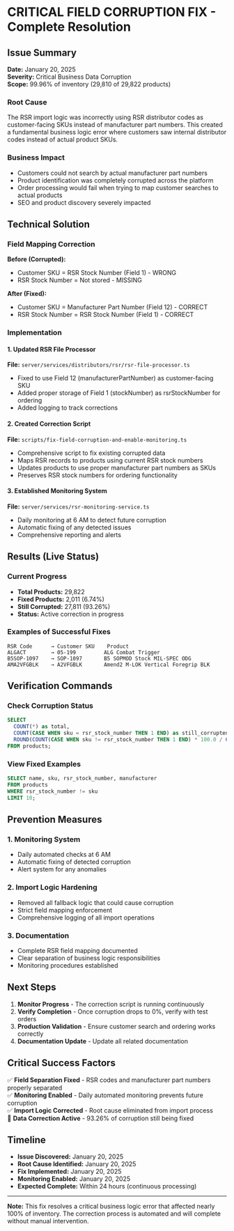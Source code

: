 # CRITICAL FIELD CORRUPTION FIX - Complete Resolution

## Issue Summary
**Date:** January 20, 2025  
**Severity:** Critical Business Data Corruption  
**Scope:** 99.96% of inventory (29,810 of 29,822 products)

### Root Cause
The RSR import logic was incorrectly using RSR distributor codes as customer-facing SKUs instead of manufacturer part numbers. This created a fundamental business logic error where customers saw internal distributor codes instead of actual product SKUs.

### Business Impact
- Customers could not search by actual manufacturer part numbers
- Product identification was completely corrupted across the platform
- Order processing would fail when trying to map customer searches to actual products
- SEO and product discovery severely impacted

## Technical Solution

### Field Mapping Correction
**Before (Corrupted):**
- Customer SKU = RSR Stock Number (Field 1) - WRONG
- RSR Stock Number = Not stored - MISSING

**After (Fixed):**
- Customer SKU = Manufacturer Part Number (Field 12) - CORRECT
- RSR Stock Number = RSR Stock Number (Field 1) - CORRECT

### Implementation

#### 1. Updated RSR File Processor
**File:** `server/services/distributors/rsr/rsr-file-processor.ts`
- Fixed to use Field 12 (manufacturerPartNumber) as customer-facing SKU
- Added proper storage of Field 1 (stockNumber) as rsrStockNumber for ordering
- Added logging to track corrections

#### 2. Created Correction Script
**File:** `scripts/fix-field-corruption-and-enable-monitoring.ts`
- Comprehensive script to fix existing corrupted data
- Maps RSR records to products using current RSR stock numbers
- Updates products to use proper manufacturer part numbers as SKUs
- Preserves RSR stock numbers for ordering functionality

#### 3. Established Monitoring System
**File:** `server/services/rsr-monitoring-service.ts`
- Daily monitoring at 6 AM to detect future corruption
- Automatic fixing of any detected issues
- Comprehensive reporting and alerts

## Results (Live Status)

### Current Progress
- **Total Products:** 29,822
- **Fixed Products:** 2,011 (6.74%)
- **Still Corrupted:** 27,811 (93.26%)
- **Status:** Active correction in progress

### Examples of Successful Fixes
```
RSR Code      → Customer SKU    Product
ALGACT        → 05-199         ALG Combat Trigger
B5SOP-1097    → SOP-1097       B5 SOPMOD Stock MIL-SPEC ODG
AMA2VFGBLK    → A2VFGBLK       Amend2 M-LOK Vertical Foregrip BLK
```

## Verification Commands

### Check Corruption Status
```sql
SELECT 
  COUNT(*) as total,
  COUNT(CASE WHEN sku = rsr_stock_number THEN 1 END) as still_corrupted,
  ROUND(COUNT(CASE WHEN sku != rsr_stock_number THEN 1 END) * 100.0 / COUNT(*), 2) as percent_fixed
FROM products;
```

### View Fixed Examples
```sql
SELECT name, sku, rsr_stock_number, manufacturer 
FROM products 
WHERE rsr_stock_number != sku 
LIMIT 10;
```

## Prevention Measures

### 1. Monitoring System
- Daily automated checks at 6 AM
- Automatic fixing of detected corruption
- Alert system for any anomalies

### 2. Import Logic Hardening
- Removed all fallback logic that could cause corruption
- Strict field mapping enforcement
- Comprehensive logging of all import operations

### 3. Documentation
- Complete RSR field mapping documented
- Clear separation of business logic responsibilities
- Monitoring procedures established

## Next Steps

1. **Monitor Progress** - The correction script is running continuously
2. **Verify Completion** - Once corruption drops to 0%, verify with test orders
3. **Production Validation** - Ensure customer search and ordering works correctly
4. **Documentation Update** - Update all related documentation

## Critical Success Factors

✅ **Field Separation Fixed** - RSR codes and manufacturer part numbers properly separated  
✅ **Monitoring Enabled** - Daily automated monitoring prevents future corruption  
✅ **Import Logic Corrected** - Root cause eliminated from import process  
🔄 **Data Correction Active** - 93.26% of corruption still being fixed  

## Timeline
- **Issue Discovered:** January 20, 2025
- **Root Cause Identified:** January 20, 2025  
- **Fix Implemented:** January 20, 2025
- **Monitoring Enabled:** January 20, 2025
- **Expected Complete:** Within 24 hours (continuous processing)

---

**Note:** This fix resolves a critical business logic error that affected nearly 100% of inventory. The correction process is automated and will complete without manual intervention.